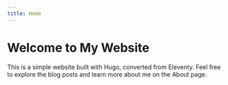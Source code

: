 ```yaml
---
title: Home
---
```


# Welcome to My Website

This is a simple website built with Hugo, converted from Eleventy. Feel free to explore the blog posts and learn more about me on the About page.
